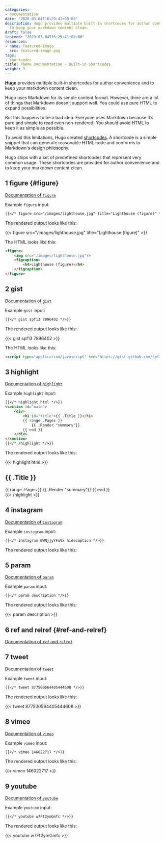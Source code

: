 ```yaml
---
categories:
- documentation
date: "2020-03-04T16:29:41+08:00"
description: Hugo provides multiple built-in shortcodes for author convenience and
  to keep your markdown content clean.
draft: false
lastmod: "2020-03-04T16:29:41+08:00"
resources:
- name: featured-image
  src: featured-image.png
tags:
- shortcodes
title: Theme Documentation - Built-in Shortcodes
weight: 3
---
```


**Hugo** provides multiple built-in shortcodes for author convenience and to keep your markdown content clean.

<!--more-->

Hugo uses Markdown for its simple content format. However, there are a lot of things that Markdown doesn’t support well. You could use pure HTML to expand possibilities.

But this happens to be a bad idea. Everyone uses Markdown because it’s pure and simple to read even non-rendered. You should avoid HTML to keep it as simple as possible.

To avoid this limitations, Hugo created [shortcodes](https://gohugo.io/extras/shortcodes/).
A shortcode is a simple snippet that can generate reasonable HTML code and conforms to Markdown's design philosophy.

Hugo ships with a set of predefined shortcodes that represent very common usage. These shortcodes are provided for author convenience and to keep your markdown content clean.

## 1 figure {#figure}

[Documentation of `figure`](https://gohugo.io/content-management/shortcodes#figure)

Example `figure` input:

```markdown
{{</* figure src="/images/lighthouse.jpg" title="Lighthouse (figure)" */>}}
```

The rendered output looks like this:

{{< figure src="/images/lighthouse.jpg" title="Lighthouse (figure)" >}}

The HTML looks like this:

```html
<figure>
    <img src="/images/lighthouse.jpg"/>
    <figcaption>
        <h4>Lighthouse (figure)</h4>
    </figcaption>
</figure>
```

## 2 gist

[Documentation of `gist`](https://gohugo.io/content-management/shortcodes#gist)

Example `gist` input:

```markdown
{{</* gist spf13 7896402 */>}}
```

The rendered output looks like this:

{{< gist spf13 7896402 >}}

The HTML looks like this:

```html
<script type="application/javascript" src="https://gist.github.com/spf13/7896402.js"></script>
```

## 3 highlight

[Documentation of `highlight`](https://gohugo.io/content-management/shortcodes#instagram)

Example `highlight` input:

```markdown
{{</* highlight html */>}}
<section id="main">
    <div>
        <h1 id="title">{{ .Title }}</h1>
        {{ range .Pages }}
            {{ .Render "summary"}}
        {{ end }}
    </div>
</section>
{{</* /highlight */>}}
```

The rendered output looks like this:

{{< highlight html >}}
<section id="main">
    <div>
        <h1 id="title">{{ .Title }}</h1>
        {{ range .Pages }}
            {{ .Render "summary"}}
        {{ end }}
    </div>
</section>
{{< /highlight >}}

## 4 instagram

[Documentation of `instagram`](https://gohugo.io/content-management/shortcodes#instagram)

Example `instagram` input:

```markdown
{{</* instagram BWNjjyYFxVx hidecaption */>}}
```

The rendered output looks like this:


## 5 param

[Documentation of `param`](https://gohugo.io/content-management/shortcodes#param)

Example `param` input:

```markdown
{{</* param description */>}}
```

The rendered output looks like this:

{{< param description >}}

## 6 ref and relref {#ref-and-relref}

[Documentation of `ref` and `relref`](https://gohugo.io/content-management/shortcodes#ref-and-relref)

## 7 tweet

[Documentation of `tweet`](https://gohugo.io/content-management/shortcodes#tweet)

Example `tweet` input:

```markdown
{{</* tweet 877500564405444608 */>}}
```

The rendered output looks like this:

{{< tweet 877500564405444608 >}}

## 8 vimeo

[Documentation of `vimeo`](https://gohugo.io/content-management/shortcodes#vimeo)

Example `vimeo` input:

```markdown
{{</* vimeo 146022717 */>}}
```

The rendered output looks like this:

{{< vimeo 146022717 >}}

## 9 youtube

[Documentation of `youtube`](https://gohugo.io/content-management/shortcodes#youtube)

Example `youtube` input:

```markdown
{{</* youtube w7Ft2ymGmfc */>}}
```

The rendered output looks like this:

{{< youtube w7Ft2ymGmfc >}}
